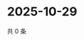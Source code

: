 # 2025-10-29

共 0 条

<!-- BEGIN ZHIHUVIDEO -->
<!-- 最后更新时间 Wed Oct 29 2025 17:12:30 GMT+0800 (China Standard Time) -->

<!-- END ZHIHUVIDEO -->
